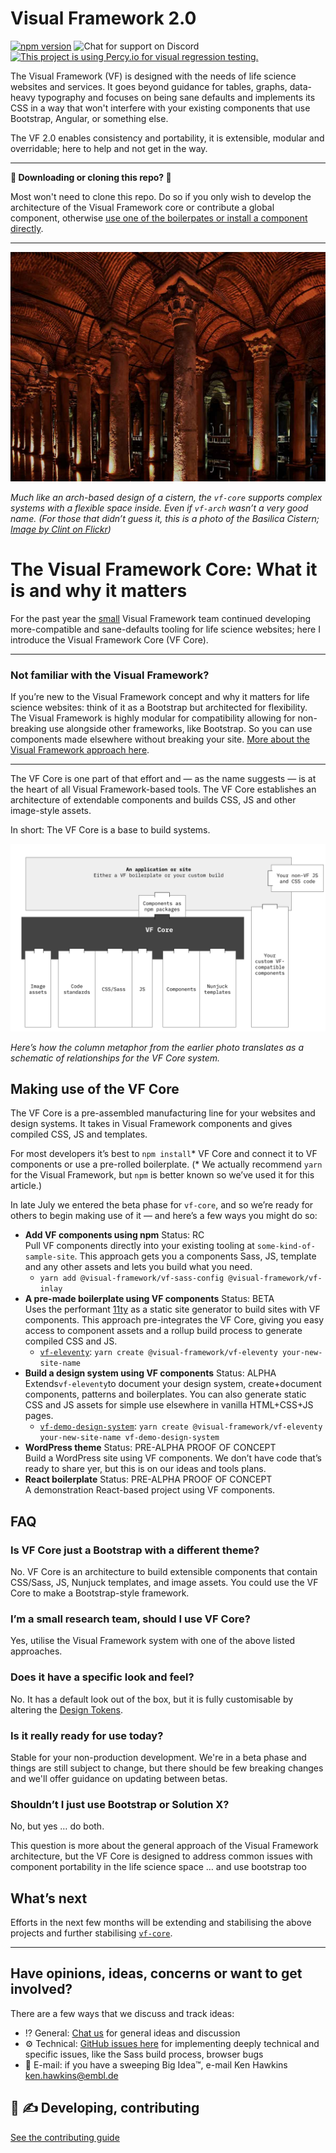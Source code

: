 # Visual Framework 2.0

[![npm version](https://badge.fury.io/js/%40visual-framework%2Fvf-core.svg)](https://badge.fury.io/js/%40visual-framework%2Fvf-core) ![Chat for support on Discord](https://discordapp.com/api/guilds/596668639004983296/widget.png?style=shield) [![This project is using Percy.io for visual regression testing.](https://percy.io/static/images/percy-badge.svg)](https://percy.io/EMBL/EMBL-Visual-Framework)

The Visual Framework (VF) is designed with the needs of life science websites and services. It goes beyond guidance for tables, graphs, data-heavy typography and focuses on being sane defaults and implements its CSS in a way that won't interfere with your existing components that use Bootstrap, Angular, or something else.

The VF 2.0 enables consistency and portability, it is extensible, modular and overridable; here to help and not get in the way.

---

**👋 Downloading or cloning this repo? 🛑**

Most won't need to clone this repo. Do so if you only wish to develop the architecture of the Visual Framework core or contribute a global component, otherwise [use one of the boilerpates or install a component directly](https://visual-framework.github.io/vf-welcome/).

---

<img src="README/intro_image.jpg" alt="Image of columns representing a metaphor for the VF Core" />

*Much like an arch-based design of a cistern, the `vf-core` supports complex systems with a flexible space inside. Even if `vf-arch` wasn’t a very good name. (For those that didn’t guess it, this is a photo of the Basilica Cistern; [Image by Clint on Flickr](https://www.flickr.com/photos/amberandclint/4086669134/in/photolist-7e8fmE-nGAs7L-5ANpRm-bbDtk2-8fW4a-eZi5N3-5RRtw5-3KvouK-6K6fLC-48S7Tv-m1BVz9-77ZEvU-58GPp8-6ygYZw-5ANs87-5ANp2Q-48S9K6-gr8bps-evst93-7Vyo1U-evpjTg-e1EWNm-dUwmxf-q4ZFUa-auYW6V-7fFJXo-bstDTF-euKd7K-e9LAh3-5zSVSn-evpkb8-dtp995-5k2ATs-aj5HWY-8jbFnQ-MGp6W-57mU2S-bAKj6C-djW5iW-HVYU44-buCcrw-e6JLkQ-djW4bp-7DHGCa-av2Auo-28gPqDR-ea68SD-48S8hT-btjZH8-48W95A/))*

# The Visual Framework Core: What it is and why it matters

For the past year the [small](https://github.com/visual-framework/vf-core/people?affiliation=ALL) Visual Framework team continued developing more-compatible and sane-defaults tooling for life science websites; here I introduce the Visual Framework Core (VF Core).

---

### Not familiar with the Visual Framework?

If you’re new to the Visual Framework concept and why it matters for life science websites: think of it as a Bootstrap but architected for flexibility. The Visual Framework is highly modular for compatibility allowing for non-breaking use alongside other frameworks, like Bootstrap. So you can use components made elsewhere without breaking your site. [More about the Visual Framework approach here](https://blogs.embl.org/communications/2018/09/12/faster-scientific-websites-through-reusability/).

---

The VF Core is one part of that effort and — as the name suggests — is at the heart of all Visual Framework-based tools. The VF Core establishes an architecture of extendable components and builds CSS, JS and other image-style assets.

In short: The VF Core is a base to build systems.

<img src="README/diagram.svg" alt="Schematic of VF Core" />

*Here’s how the column metaphor from the earlier photo translates as a schematic of relationships for the VF Core system.*

## Making use of the VF Core

The VF Core is a pre-assembled manufacturing line for your websites and design systems. It takes in Visual Framework components and gives compiled CSS, JS and templates.

For most developers it’s best to `npm install`* VF Core and connect it to VF components or use a pre-rolled boilerplate. (* We actually recommend `yarn` for the Visual Framework, but `npm` is better known so we’ve used it for this article.)

In late July we entered the beta phase for `vf-core`, and so we’re ready for others to begin making use of it — and here’s a few ways you might do so:

- **Add VF components using npm** Status: RC<br/>
  Pull VF components directly into your existing tooling at `some-kind-of-sample-site`. This approach gets you a components Sass, JS, template and any other assets and lets you build what you need.
  -  `yarn add @visual-framework/vf-sass-config @visual-framework/vf-inlay`
- **A pre-made boilerplate using VF components** Status: BETA<br/>
  Uses the performant [11ty](#link) as a static site generator to build sites with VF components. This approach pre-integrates the VF Core, giving you easy access to component assets and a rollup build process to generate compiled CSS and JS.
  -  [`vf-eleventy`](https://github.com/visual-framework/vf-eleventy): `yarn create @visual-framework/vf-eleventy your-new-site-name`
- **Build a design system using VF components** Status: ALPHA<br/>
  Extends`vf-eleventy`to document your design system, create+document components, patterns and boilerplates. You can also generate static CSS and JS assets for simple use elsewhere in vanilla HTML+CSS+JS pages.
  -  [`vf-demo-design-system`](https://github.com/visual-framework/vf-demo-design-system): `yarn create @visual-framework/vf-eleventy your-new-site-name vf-demo-design-system`
- **WordPress theme** Status: PRE-ALPHA PROOF OF CONCEPT<br/>
  Build a WordPress site using VF components. We don’t have code that’s ready to share yer, but this is on our ideas and tools plans.
- **React boilerplate** Status: PRE-ALPHA PROOF OF CONCEPT<br/>
  A demonstration React-based project using VF components.

## FAQ

### Is VF Core just a Bootstrap with a different theme?

No. VF Core is an architecture to build extensible components that contain CSS/Sass, JS, Nunjuck templates, and image assets. You could use the VF Core to make a Bootstrap-style framework.   

### I’m a small research team, should I use VF Core?

Yes, utilise the Visual Framework system with one of the above listed approaches.

### Does it have a specific look and feel?

No. It has a default look out of the box, but it is fully customisable by altering the [Design Tokens](https://github.com/visual-framework/vf-core/tree/develop/components/vf-design-tokens/src).

### Is it really ready for use today?

Stable for your non-production development. We're in a beta phase and things are still subject to change, but there should be few breaking changes and we'll offer guidance on updating between betas.

### Shouldn’t I just use Bootstrap or Solution X?

No, but yes … do both.

This question is more about the general approach of the Visual Framework architecture, but the VF Core is designed to address common issues with component portability in the life science space …
and use bootstrap too

## What’s next

Efforts in the next few months will be extending and stabilising the above projects and further stabilising [`vf-core`](#link-to-beta.2-issues).

---

## Have opinions, ideas, concerns or want to get involved?

There are a few ways that we discuss and track ideas:

- ⁉ General: [Chat us](https://discord.gg/XHAvkUX) for general ideas and discussion
- ⚙️ Technical: [GitHub issues here](https://github.com/visual-framework/vf-core/issues) for implementing deeply technical and specific issues, like the Sass build process, browser bugs
- 🏢 E-mail: if you have a sweeping Big Idea™️, e-mail Ken Hawkins <ken.hawkins@embl.de>

## 🚧 ✍ Developing, contributing

<a id="get-started"></a> [See the contributing guide](https://visual-framework.github.io/vf-welcome/developing/#getting-started)
